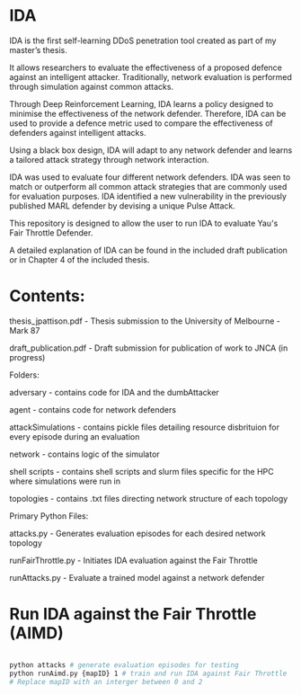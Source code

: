 # IDA

IDA is the first self-learning DDoS penetration tool created as part of my master’s thesis.

It allows researchers to evaluate the effectiveness of a proposed defence against an intelligent attacker. Traditionally, network evaluation is performed through simulation against common attacks.

Through Deep Reinforcement Learning, IDA learns a policy designed to minimise the effectiveness of the network defender. Therefore, IDA can be used to provide a defence metric used to compare the effectiveness of defenders against intelligent attacks.

Using a black box design, IDA will adapt to any network defender and learns a tailored attack strategy through network interaction.

IDA was used to evaluate four different network defenders. IDA was seen to match or outperform all common attack strategies that are commonly used for evaluation purposes. IDA identified a new vulnerability in the previously published MARL defender by devising a unique Pulse Attack. 

This repository is designed to allow the user to run IDA to evaluate Yau's Fair Throttle Defender.

A detailed explanation of IDA can be found in the included draft publication or in Chapter 4 of the included thesis.


# Contents:
thesis_jpattison.pdf - Thesis submission to the University of Melbourne - Mark 87

draft_publication.pdf - Draft submission for publication of work to JNCA (in progress)

Folders:

adversary - contains code for IDA and the dumbAttacker

agent - contains code for network defenders

attackSimulations - contains pickle files detailing resource disbrituion for every episode during an evaluation

network - contains logic of the simulator

shell scripts - contains shell scripts and slurm files specific for the HPC where simulations were run in

topologies - contains .txt files directing network structure of each topology 

Primary Python Files:

attacks.py - Generates evaluation episodes for each desired network topology

runFairThrottle.py - Initiates IDA evaluation against the Fair Throttle

runAttacks.py - Evaluate a trained model against a network defender

# Run IDA against the Fair Throttle (AIMD)

```bash

python attacks # generate evaluation episodes for testing
python runAimd.py {mapID} 1 # train and run IDA against Fair Throttle
# Replace mapID with an interger between 0 and 2





```